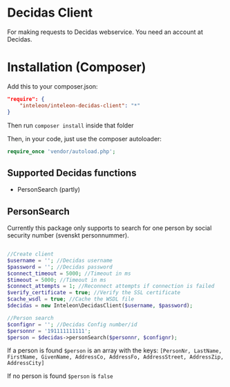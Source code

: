 # Decidas Client

For making requests to Decidas webservice. You need an account at Decidas.

# Installation (Composer)

Add this to your composer.json:

```json
"require": {
    "inteleon/inteleon-decidas-client": "*"
}
```

Then run `composer install` inside that folder

Then, in your code, just use the composer autoloader:

```php
require_once 'vendor/autoload.php';
```

## Supported Decidas functions

- PersonSearch (partly)

## PersonSearch

Currently this package only supports to search for one person by social security number (svenskt personnummer).

```php

//Create client
$username = ''; //Decidas username
$password = ''; //Decidas password
$connect_timeout = 5000; //Timeout in ms
$timeout = 5000; //Timeout in ms
$connect_attempts = 1; //Reconnect attempts if connection is failed
$verify_certificate = true; //Verify the SSL certificate
$cache_wsdl = true; //Cache the WSDL file
$decidas = new Inteleon\DecidasClient($username, $password);

//Person search
$confignr = ''; //Decidas Config number/id
$personnr = '191111111111';
$person = $decidas->personSearch($personnr, $confignr);
```

If a person is found `$person` is an array with the keys: `[PersonNr, LastName, FirstName, GivenName, AddressCo, AddressFo, AddressStreet, AddressZip, AddressCity]`

If no person is found `$person` is `false`
